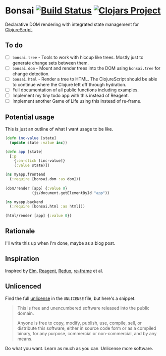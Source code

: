 # Bonsai [![Build Status](https://travis-ci.org/Olical/bonsai.svg?branch=master)](https://travis-ci.org/Olical/bonsai) [![Clojars Project](https://img.shields.io/clojars/v/olical/bonsai.svg)](https://clojars.org/olical/bonsai)

Declarative DOM rendering with integrated state management for [ClojureScript][].

## To do

 * [ ] `bonsai.tree` - Tools to work with hiccup like trees. Mostly just to generate change sets between them.
 * [ ] `bonsai.dom` - Mount and render trees into the DOM using `bonsai.tree` for change detection.
 * [ ] `bonsai.html` - Render a tree to HTML. The ClojureScript should be able to continue where the Clojure left off through hydration.
 * [ ] Full documentation of all public functions including examples.
 * [ ] Implement my tiny todo app with this instead of Reagent.
 * [ ] Implement another Game of Life using this instead of re-frame.

## Potential usage

This is just an outline of what I want usage to be like.

```clojure
(defn inc-value [state]
  (update state :value inc))

(defn app [state]
  [:p
    {:on-click [inc-value]}
    (:value state)])
```

```clojure
(ns myapp.frontend
  (:require [bonsai.dom :as dom]))
  
(dom/render [app] {:value 0}
            (js/document.getElementById "app"))
```

```clojure
(ns myapp.backend
  (:require [bonsai.html :as html]))
  
(html/render [app] {:value 0})
```

## Rationale

I'll write this up when I'm done, maybe as a blog post.

## Inspiration

Inspired by [Elm][], [Reagent][], [Redux][], [re-frame][] et al.

## Unlicenced

Find the full [unlicense][] in the `UNLICENSE` file, but here's a snippet.

>This is free and unencumbered software released into the public domain.
>
>Anyone is free to copy, modify, publish, use, compile, sell, or distribute this software, either in source code form or as a compiled binary, for any purpose, commercial or non-commercial, and by any means.

Do what you want. Learn as much as you can. Unlicense more software.

[clojurescript]: https://clojurescript.org/
[reagent]: https://reagent-project.github.io/
[redux]: http://redux.js.org/docs/introduction/
[re-frame]: https://github.com/Day8/re-frame
[elm]: http://elm-lang.org/
[unlicense]: http://unlicense.org/
